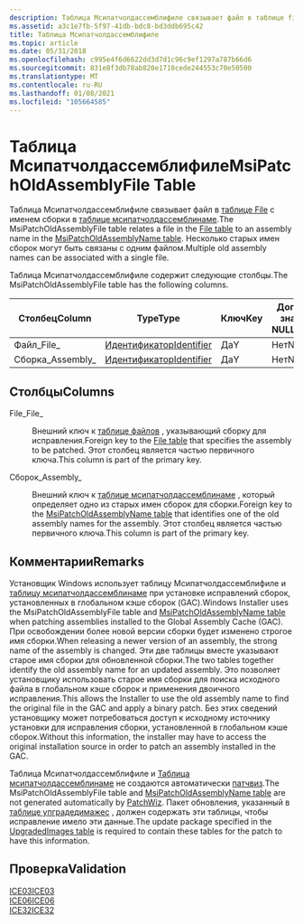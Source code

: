 ```yaml
---
description: Таблица Мсипатчолдассемблифиле связывает файл в таблице file с именем сборки в таблице Мсипатчолдассемблинаме. Несколько старых имен сборок могут быть связаны с одним файлом.
ms.assetid: a3c1e7fb-5f97-41db-bdc8-bd3ddb695c42
title: Таблица Мсипатчолдассемблифиле
ms.topic: article
ms.date: 05/31/2018
ms.openlocfilehash: c995e4f6d6622dd3d7d1c96c9ef1297a787b66d6
ms.sourcegitcommit: 831e8f3db78ab820e1710cede244553c70e50500
ms.translationtype: MT
ms.contentlocale: ru-RU
ms.lasthandoff: 01/08/2021
ms.locfileid: "105664585"
---
```

# <a name="msipatcholdassemblyfile-table"></a><span data-ttu-id="182fa-104">Таблица Мсипатчолдассемблифиле</span><span class="sxs-lookup"><span data-stu-id="182fa-104">MsiPatchOldAssemblyFile Table</span></span>

<span data-ttu-id="182fa-105">Таблица Мсипатчолдассемблифиле связывает файл в [таблице File](file-table.md) с именем сборки в [таблице мсипатчолдассемблинаме](msipatcholdassemblyname-table.md).</span><span class="sxs-lookup"><span data-stu-id="182fa-105">The MsiPatchOldAssemblyFile table relates a file in the [File table](file-table.md) to an assembly name in the [MsiPatchOldAssemblyName table](msipatcholdassemblyname-table.md).</span></span> <span data-ttu-id="182fa-106">Несколько старых имен сборок могут быть связаны с одним файлом.</span><span class="sxs-lookup"><span data-stu-id="182fa-106">Multiple old assembly names can be associated with a single file.</span></span>

<span data-ttu-id="182fa-107">Таблица Мсипатчолдассемблифиле содержит следующие столбцы.</span><span class="sxs-lookup"><span data-stu-id="182fa-107">The MsiPatchOldAssemblyFile table has the following columns.</span></span>



| <span data-ttu-id="182fa-108">Столбец</span><span class="sxs-lookup"><span data-stu-id="182fa-108">Column</span></span>     | <span data-ttu-id="182fa-109">Type</span><span class="sxs-lookup"><span data-stu-id="182fa-109">Type</span></span>                         | <span data-ttu-id="182fa-110">Ключ</span><span class="sxs-lookup"><span data-stu-id="182fa-110">Key</span></span> | <span data-ttu-id="182fa-111">Допускает значения NULL</span><span class="sxs-lookup"><span data-stu-id="182fa-111">Nullable</span></span> |
|------------|------------------------------|-----|----------|
| <span data-ttu-id="182fa-112">Файл\_</span><span class="sxs-lookup"><span data-stu-id="182fa-112">File\_</span></span>     | [<span data-ttu-id="182fa-113">Идентификатор</span><span class="sxs-lookup"><span data-stu-id="182fa-113">Identifier</span></span>](identifier.md) | <span data-ttu-id="182fa-114">Да</span><span class="sxs-lookup"><span data-stu-id="182fa-114">Y</span></span>   | <span data-ttu-id="182fa-115">Нет</span><span class="sxs-lookup"><span data-stu-id="182fa-115">N</span></span>        |
| <span data-ttu-id="182fa-116">Сборка\_</span><span class="sxs-lookup"><span data-stu-id="182fa-116">Assembly\_</span></span> | [<span data-ttu-id="182fa-117">Идентификатор</span><span class="sxs-lookup"><span data-stu-id="182fa-117">Identifier</span></span>](identifier.md) | <span data-ttu-id="182fa-118">Да</span><span class="sxs-lookup"><span data-stu-id="182fa-118">Y</span></span>   | <span data-ttu-id="182fa-119">Нет</span><span class="sxs-lookup"><span data-stu-id="182fa-119">N</span></span>        |



 

## <a name="columns"></a><span data-ttu-id="182fa-120">Столбцы</span><span class="sxs-lookup"><span data-stu-id="182fa-120">Columns</span></span>

<dl> <dt>

<span data-ttu-id="182fa-121"><span id="File_"></span><span id="file_"></span><span id="FILE_"></span>File\_</span><span class="sxs-lookup"><span data-stu-id="182fa-121"><span id="File_"></span><span id="file_"></span><span id="FILE_"></span>File\_</span></span>
</dt> <dd>

<span data-ttu-id="182fa-122">Внешний ключ к [таблице файлов](file-table.md) , указывающий сборку для исправления.</span><span class="sxs-lookup"><span data-stu-id="182fa-122">Foreign key to the [File table](file-table.md) that specifies the assembly to be patched.</span></span> <span data-ttu-id="182fa-123">Этот столбец является частью первичного ключа.</span><span class="sxs-lookup"><span data-stu-id="182fa-123">This column is part of the primary key.</span></span>

</dd> <dt>

<span data-ttu-id="182fa-124"><span id="Assembly_"></span><span id="assembly_"></span><span id="ASSEMBLY_"></span>Сборок\_</span><span class="sxs-lookup"><span data-stu-id="182fa-124"><span id="Assembly_"></span><span id="assembly_"></span><span id="ASSEMBLY_"></span>Assembly\_</span></span>
</dt> <dd>

<span data-ttu-id="182fa-125">Внешний ключ к [таблице мсипатчолдассемблинаме](msipatcholdassemblyname-table.md) , который определяет одно из старых имен сборок для сборки.</span><span class="sxs-lookup"><span data-stu-id="182fa-125">Foreign key to the [MsiPatchOldAssemblyName table](msipatcholdassemblyname-table.md) that identifies one of the old assembly names for the assembly.</span></span> <span data-ttu-id="182fa-126">Этот столбец является частью первичного ключа.</span><span class="sxs-lookup"><span data-stu-id="182fa-126">This column is part of the primary key.</span></span>

</dd> </dl>

## <a name="remarks"></a><span data-ttu-id="182fa-127">Комментарии</span><span class="sxs-lookup"><span data-stu-id="182fa-127">Remarks</span></span>

<span data-ttu-id="182fa-128">Установщик Windows использует таблицу Мсипатчолдассемблифиле и [таблицу мсипатчолдассемблинаме](msipatcholdassemblyname-table.md) при установке исправлений сборок, установленных в глобальном кэше сборок (GAC).</span><span class="sxs-lookup"><span data-stu-id="182fa-128">Windows Installer uses the MsiPatchOldAssemblyFile table and [MsiPatchOldAssemblyName table](msipatcholdassemblyname-table.md) when patching assemblies installed to the Global Assembly Cache (GAC).</span></span> <span data-ttu-id="182fa-129">При освобождении более новой версии сборки будет изменено строгое имя сборки.</span><span class="sxs-lookup"><span data-stu-id="182fa-129">When releasing a newer version of an assembly, the strong name of the assembly is changed.</span></span> <span data-ttu-id="182fa-130">Эти две таблицы вместе указывают старое имя сборки для обновленной сборки.</span><span class="sxs-lookup"><span data-stu-id="182fa-130">The two tables together identify the old assembly name for an updated assembly.</span></span> <span data-ttu-id="182fa-131">Это позволяет установщику использовать старое имя сборки для поиска исходного файла в глобальном кэше сборок и применения двоичного исправления.</span><span class="sxs-lookup"><span data-stu-id="182fa-131">This allows the Installer to use the old assembly name to find the original file in the GAC and apply a binary patch.</span></span> <span data-ttu-id="182fa-132">Без этих сведений установщику может потребоваться доступ к исходному источнику установки для исправления сборки, установленной в глобальном кэше сборок.</span><span class="sxs-lookup"><span data-stu-id="182fa-132">Without this information, the installer may have to access the original installation source in order to patch an assembly installed in the GAC.</span></span>

<span data-ttu-id="182fa-133">Таблица Мсипатчолдассемблифиле и [Таблица мсипатчолдассемблинаме](msipatcholdassemblyname-table.md) не создаются автоматически [патчвиз](patchwiz-dll.md).</span><span class="sxs-lookup"><span data-stu-id="182fa-133">The MsiPatchOldAssemblyFile table and [MsiPatchOldAssemblyName table](msipatcholdassemblyname-table.md) are not generated automatically by [PatchWiz](patchwiz-dll.md).</span></span> <span data-ttu-id="182fa-134">Пакет обновления, указанный в [таблице упградедимажес](upgradedimages-table-patchwiz-dll-.md) , должен содержать эти таблицы, чтобы исправление имело эти данные.</span><span class="sxs-lookup"><span data-stu-id="182fa-134">The update package specified in the [UpgradedImages table](upgradedimages-table-patchwiz-dll-.md) is required to contain these tables for the patch to have this information.</span></span>

## <a name="validation"></a><span data-ttu-id="182fa-135">Проверка</span><span class="sxs-lookup"><span data-stu-id="182fa-135">Validation</span></span>

<dl>

[<span data-ttu-id="182fa-136">ICE03</span><span class="sxs-lookup"><span data-stu-id="182fa-136">ICE03</span></span>](ice03.md)  
[<span data-ttu-id="182fa-137">ICE06</span><span class="sxs-lookup"><span data-stu-id="182fa-137">ICE06</span></span>](ice06.md)  
[<span data-ttu-id="182fa-138">ICE32</span><span class="sxs-lookup"><span data-stu-id="182fa-138">ICE32</span></span>](ice32.md)  
</dl>

 

 



